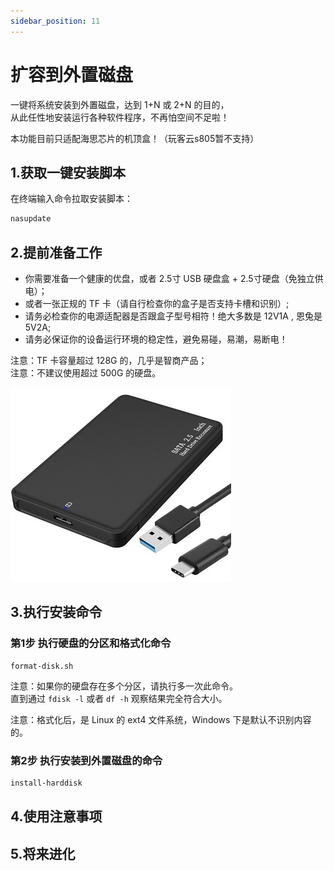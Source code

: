 ```yaml
---
sidebar_position: 11
---
```


# 扩容到外置磁盘

一键将系统安装到外置磁盘，达到 1+N 或 2+N 的目的，  
从此任性地安装运行各种软件程序，不再怕空间不足啦！  

本功能目前只适配海思芯片的机顶盒！（玩客云s805暂不支持）  

## 1.获取一键安装脚本

在终端输入命令拉取安装脚本：

```bash
nasupdate
```


## 2.提前准备工作

- 你需要准备一个健康的优盘，或者 2.5寸 USB 硬盘盒 + 2.5寸硬盘（免独立供电）；  
- 或者一张正规的 TF 卡（请自行检查你的盒子是否支持卡槽和识别）;  
- 请务必检查你的电源适配器是否跟盒子型号相符！绝大多数是 12V1A , 恩兔是 5V2A;  
- 请务必保证你的设备运行环境的稳定性，避免易碰，易潮，易断电！

注意：TF 卡容量超过 128G 的，几乎是智商产品；  
注意：不建议使用超过 500G 的硬盘。  

![](./img/harddisk.jpg) 


## 3.执行安装命令

### 第1步 执行硬盘的分区和格式化命令

```
format-disk.sh
```
注意：如果你的硬盘存在多个分区，请执行多一次此命令。  
直到通过 `fdisk -l` 或者 `df -h` 观察结果完全符合大小。  

注意：格式化后，是 Linux 的 ext4 文件系统，Windows 下是默认不识别内容的。  


### 第2步 执行安装到外置磁盘的命令

```bash
install-harddisk
```



## 4.使用注意事项


## 5.将来进化
